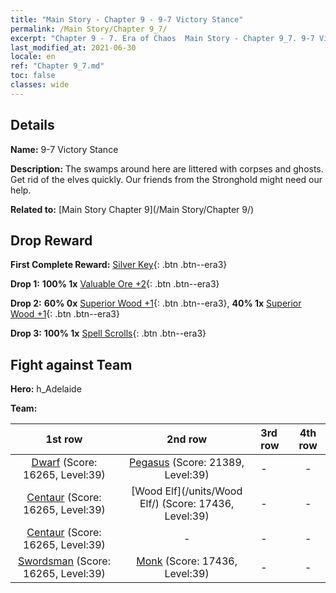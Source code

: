 ```yaml
---
title: "Main Story - Chapter 9 - 9-7 Victory Stance"
permalink: /Main Story/Chapter 9_7/
excerpt: "Chapter 9 - 7. Era of Chaos  Main Story - Chapter 9_7. 9-7 Victory Stance"
last_modified_at: 2021-06-30
locale: en
ref: "Chapter 9_7.md"
toc: false
classes: wide
---
```


## Details

 **Name:** 9-7 Victory Stance

 **Description:** The swamps around here are littered with corpses and ghosts. Get rid of the elves quickly. Our friends from the Stronghold might need our help.

 **Related to:** [Main Story Chapter 9](/Main Story/Chapter 9/)

## Drop Reward

 **First Complete Reward:** [Silver Key](/Items/con_693/){: .btn .btn--era3}

 **Drop 1:** **100% 1x** [Valuable Ore +2](/Items/mat_26/){: .btn .btn--era3}

 **Drop 2:** **60% 0x** [Superior Wood +1](/Items/mat_20/){: .btn .btn--era3}, **40% 1x** [Superior Wood +1](/Items/mat_20/){: .btn .btn--era3}

 **Drop 3:** **100% 1x** [Spell Scrolls](/Items/con_694/){: .btn .btn--era3}


## Fight against Team
 **Hero:** h_Adelaide

 **Team:**


  | 1st row | 2nd row | 3rd row | 4th row |
  |:----:|:----:|:----|:----:|
  | [Dwarf](/units/Dwarf/) (Score: 16265, Level:39)  | [Pegasus](/units/Pegasus/) (Score: 21389, Level:39)  | - | - |
  | [Centaur](/units/Centaur/) (Score: 16265, Level:39)  | [Wood Elf](/units/Wood Elf/) (Score: 17436, Level:39)  | - | - |
  | [Centaur](/units/Centaur/) (Score: 16265, Level:39)  | - | - | - |
  | [Swordsman](/units/Swordsman/) (Score: 16265, Level:39)  | [Monk](/units/Monk/) (Score: 17436, Level:39)  | - | - |


